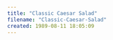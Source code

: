 ```yaml
---
title: "Classic Caesar Salad"
filename: "Classic-Caesar-Salad"
created: 1989-08-11 18:05:09
---
```

